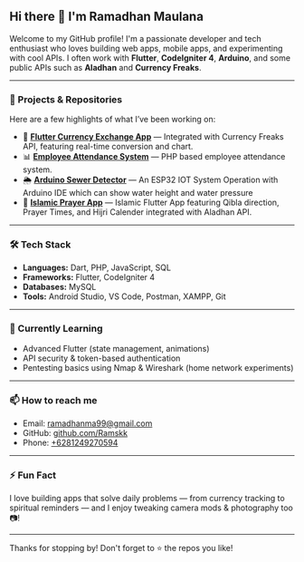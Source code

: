 ## Hi there 👋 I'm Ramadhan Maulana

Welcome to my GitHub profile! I'm a passionate developer and tech enthusiast who loves building web apps, mobile apps, and experimenting with cool APIs. I often work with **Flutter**, **CodeIgniter 4**, **Arduino**, and some public APIs such as **Aladhan** and **Currency Freaks**.

---

### 🚀 Projects & Repositories

Here are a few highlights of what I’ve been working on:

- 📱 **[Flutter Currency Exchange App](https://github.com/Ramskk/forex_rate)** — Integrated with Currency Freaks API, featuring real-time conversion and chart.
- 📊 **[Employee Attendance System](https://github.com/Ramskk/sistem-presensi-karyawan)** — PHP based employee attendance system.
- 🌦️ **[Arduino Sewer Detector](https://github.com/Ramskk/deteksi_selokan-finished-)** — An ESP32 IOT System Operation with Arduino IDE which can show water height and water pressure
- 📖 **[Islamic Prayer App](https://github.com/Ramskk/forex_rate)** — Islamic Flutter App featuring Qibla direction, Prayer Times, and Hijri Calender integrated with Aladhan API.

---

### 🛠️ Tech Stack

- **Languages:** Dart, PHP, JavaScript, SQL
- **Frameworks:** Flutter, CodeIgniter 4
- **Databases:** MySQL
- **Tools:** Android Studio, VS Code, Postman, XAMPP, Git

---

### 🌱 Currently Learning

- Advanced Flutter (state management, animations)
- API security & token-based authentication
- Pentesting basics using Nmap & Wireshark (home network experiments)

---

### 📫 How to reach me

- Email: ramadhanma99@gmail.com
- GitHub: [github.com/Ramskk](https://github.com/Ramskk)
- Phone: [+6281249270594](wa.me/6281249270594)

---

### ⚡ Fun Fact

I love building apps that solve daily problems — from currency tracking to spiritual reminders — and I enjoy tweaking camera mods & photography too 📷!

---

Thanks for stopping by! Don't forget to ⭐️ the repos you like!
